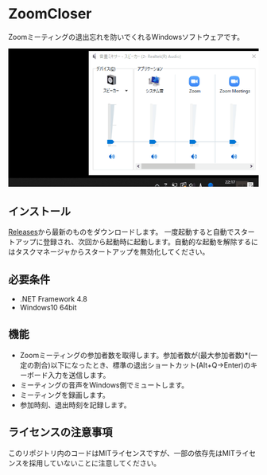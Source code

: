 # ZoomCloser

Zoomミーティングの退出忘れを防いでくれるWindowsソフトウェアです。

![Sample Gif](https://github.com/34j/ZoomCloser/blob/master/ExampleFast.gif)


## インストール

[Releases](https://github.com/34j/ZoomCloser/releases)から最新のものをダウンロードします。
一度起動すると自動でスタートアップに登録され、次回から起動時に起動します。自動的な起動を解除するにはタスクマネージャからスタートアップを無効化してください。

## 必要条件

- .NET Framework 4.8
- Windows10 64bit

## 機能

- Zoomミーティングの参加者数を取得します。参加者数が(最大参加者数)*(一定の割合)以下になったとき、標準の退出ショートカット(Alt+Q→Enter)のキーボード入力を送信します。
- ミーティングの音声をWindows側でミュートします。
- ミーティングを録画します。
- 参加時刻、退出時刻を記録します。

## ライセンスの注意事項

このリポジトリ内のコードはMITライセンスですが、一部の依存先はMITライセンスを採用していないことに注意してください。
